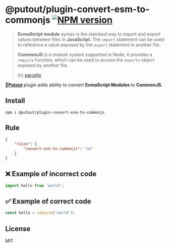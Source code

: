 # @putout/plugin-convert-esm-to-commonjs [![NPM version][NPMIMGURL]][NPMURL]

[NPMIMGURL]: https://img.shields.io/npm/v/@putout/plugin-convert-esm-to-commonjs.svg?style=flat&longCache=true
[NPMURL]: https://npmjs.org/package/@putout/plugin-convert-esm-to-commonjs"npm"

> **EcmaScript module** syntax is the standard way to import and export values between files in **JavaScript**. The `import` statement can be used to reference a value exposed by the `export` statement in another file.
>
> **CommonJS** is a module system supported in Node, it provides a `require` function, which can be used to access the `exports` object exposed by another file.
>
> (c) [parceljs](https://parceljs.org/languages/javascript/)

🐊[**Putout**](https://github.com/coderaiser/putout) plugin adds ability to convert **EcmaScript Modules** to **CommonJS**.

## Install

```
npm i @putout/plugin-convert-esm-to-commonjs
```

## Rule

```json
{
    "rules": {
        "convert-esm-to-commonjs": "on"
    }
}
```

## ❌ Example of incorrect code

```js
import hello from 'world';
```

## ✅ Example of correct code

```js
const hello = require('world');
```

## License

MIT
